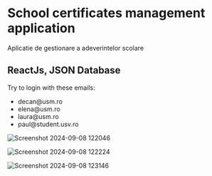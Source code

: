# School certificates management application
Aplicatie de gestionare a adeverintelor scolare

## ReactJs, JSON Database

Try to login with these emails:
<ul>
  <li>decan@usm.ro</li>
  <li>elena@usm.ro</li>
  <li>laura@usm.ro</li>
  <li>paul@student.usv.ro</li>
</ul>

![Screenshot 2024-09-08 122046](https://github.com/user-attachments/assets/551964ea-43de-4f07-8d7f-e8efa93a9ae3)

![Screenshot 2024-09-08 122224](https://github.com/user-attachments/assets/5ba3b387-e88c-4506-a296-f4632fd30214)

![Screenshot 2024-09-08 123146](https://github.com/user-attachments/assets/1a71eba7-428e-4f5d-8f16-b009abe7e730)
